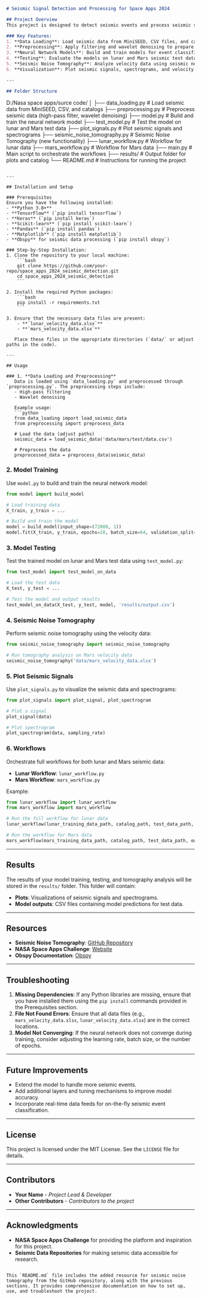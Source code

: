 
```markdown
# Seismic Signal Detection and Processing for Space Apps 2024

## Project Overview
This project is designed to detect seismic events and process seismic signals from lunar and Mars data using deep learning models. The workflow includes data preprocessing, model training, and seismic noise tomography. The primary focus is on analyzing seismic signals collected from different sources (e.g., lunar and Mars missions) to classify seismic events and visualize velocity data.

### Key Features:
1. **Data Loading**: Load seismic data from MiniSEED, CSV files, and catalogs.
2. **Preprocessing**: Apply filtering and wavelet denoising to prepare the data.
3. **Neural Network Models**: Build and train models for event classification.
4. **Testing**: Evaluate the models on lunar and Mars seismic test data.
5. **Seismic Noise Tomography**: Analyze velocity data using seismic noise tomography.
6. **Visualization**: Plot seismic signals, spectrograms, and velocity data.

---

## Folder Structure
```
D:/Nasa space apps/surce code/
│
├── data_loading.py               # Load seismic data from MiniSEED, CSV, and catalogs
├── preprocessing.py              # Preprocess seismic data (high-pass filter, wavelet denoising)
├── model.py                      # Build and train the neural network model
├── test_model.py                 # Test the model on lunar and Mars test data
├── plot_signals.py               # Plot seismic signals and spectrograms
├── seismic_noise_tomography.py   # Seismic Noise Tomography (new functionality)
├── lunar_workflow.py             # Workflow for lunar data
├── mars_workflow.py              # Workflow for Mars data
├── main.py                       # Main script to orchestrate the workflows
├── results/                      # Output folder for plots and catalog
└── README.md                     # Instructions for running the project
```

---

## Installation and Setup

### Prerequisites
Ensure you have the following installed:
- **Python 3.8+**
- **TensorFlow** (`pip install tensorflow`)
- **Keras** (`pip install keras`)
- **Scikit-learn** (`pip install scikit-learn`)
- **Pandas** (`pip install pandas`)
- **Matplotlib** (`pip install matplotlib`)
- **Obspy** for seismic data processing (`pip install obspy`)

### Step-by-Step Installation:
1. Clone the repository to your local machine:
    ```bash
    git clone https://github.com/your-repo/space_apps_2024_seismic_detection.git
    cd space_apps_2024_seismic_detection
    ```

2. Install the required Python packages:
    ```bash
    pip install -r requirements.txt
    ```

3. Ensure that the necessary data files are present:
    - **`lunar_velocity_data.xlsx`**
    - **`mars_velocity_data.xlsx`**

   Place these files in the appropriate directories (`data/` or adjust paths in the code).

---

## Usage

### 1. **Data Loading and Preprocessing**
   Data is loaded using `data_loading.py` and preprocessed through `preprocessing.py`. The preprocessing steps include:
   - High-pass filtering
   - Wavelet denoising

   Example usage:
   ```python
   from data_loading import load_seismic_data
   from preprocessing import preprocess_data

   # Load the data (adjust paths)
   seismic_data = load_seismic_data('data/mars/test/data.csv')

   # Preprocess the data
   preprocessed_data = preprocess_data(seismic_data)
   ```

### 2. **Model Training**
   Use `model.py` to build and train the neural network model:
   ```python
   from model import build_model

   # Load training data
   X_train, y_train = ...

   # Build and train the model
   model = build_model(input_shape=(72000, 1))
   model.fit(X_train, y_train, epochs=20, batch_size=64, validation_split=0.2)
   ```

### 3. **Model Testing**
   Test the trained model on lunar and Mars test data using `test_model.py`:
   ```python
   from test_model import test_model_on_data

   # Load the test data
   X_test, y_test = ...

   # Test the model and output results
   test_model_on_data(X_test, y_test, model, 'results/output.csv')
   ```

### 4. **Seismic Noise Tomography**
   Perform seismic noise tomography using the velocity data:
   ```python
   from seismic_noise_tomography import seismic_noise_tomography

   # Run tomography analysis on Mars velocity data
   seismic_noise_tomography('data/mars_velocity_data.xlsx')
   ```

### 5. **Plot Seismic Signals**
   Use `plot_signals.py` to visualize the seismic data and spectrograms:
   ```python
   from plot_signals import plot_signal, plot_spectrogram

   # Plot a signal
   plot_signal(data)

   # Plot spectrogram
   plot_spectrogram(data, sampling_rate)
   ```

### 6. **Workflows**
   Orchestrate full workflows for both lunar and Mars seismic data:
   - **Lunar Workflow**: `lunar_workflow.py`
   - **Mars Workflow**: `mars_workflow.py`

   Example:
   ```python
   from lunar_workflow import lunar_workflow
   from mars_workflow import mars_workflow

   # Run the full workflow for lunar data
   lunar_workflow(lunar_training_data_path, catalog_path, test_data_path, output_path)

   # Run the workflow for Mars data
   mars_workflow(mars_training_data_path, catalog_path, test_data_path, output_path)
   ```

---

## Results
The results of your model training, testing, and tomography analysis will be stored in the `results/` folder. This folder will contain:
- **Plots**: Visualizations of seismic signals and spectrograms.
- **Model outputs**: CSV files containing model predictions for test data.

---

## Resources
- **Seismic Noise Tomography**: [GitHub Repository](https://github.com/bgoutorbe/seismic-noise-tomography)
- **NASA Space Apps Challenge**: [Website](https://www.spaceappschallenge.org/)
- **Obspy Documentation**: [Obspy](https://docs.obspy.org/)

---

## Troubleshooting

1. **Missing Dependencies**: If any Python libraries are missing, ensure that you have installed them using the `pip install` commands provided in the Prerequisites section.
2. **File Not Found Errors**: Ensure that all data files (e.g., `mars_velocity_data.xlsx`, `lunar_velocity_data.xlsx`) are in the correct locations.
3. **Model Not Converging**: If the neural network does not converge during training, consider adjusting the learning rate, batch size, or the number of epochs.

---

## Future Improvements
- Extend the model to handle more seismic events.
- Add additional layers and tuning mechanisms to improve model accuracy.
- Incorporate real-time data feeds for on-the-fly seismic event classification.

---

## License
This project is licensed under the MIT License. See the `LICENSE` file for details.

---

## Contributors
- **Your Name** - *Project Lead & Developer*
- **Other Contributors** - *Contributors to the project*

---

## Acknowledgments
- **NASA Space Apps Challenge** for providing the platform and inspiration for this project.
- **Seismic Data Repositories** for making seismic data accessible for research.
```

This `README.md` file includes the added resource for seismic noise tomography from the GitHub repository, along with the previous sections. It provides comprehensive documentation on how to set up, use, and troubleshoot the project.